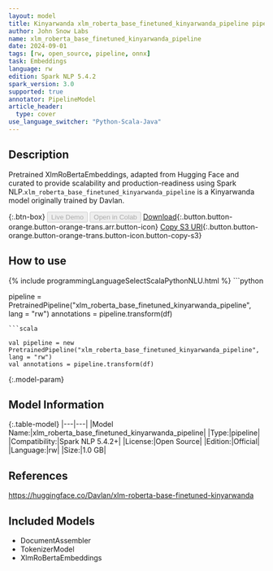 ```yaml
---
layout: model
title: Kinyarwanda xlm_roberta_base_finetuned_kinyarwanda_pipeline pipeline XlmRoBertaEmbeddings from Davlan
author: John Snow Labs
name: xlm_roberta_base_finetuned_kinyarwanda_pipeline
date: 2024-09-01
tags: [rw, open_source, pipeline, onnx]
task: Embeddings
language: rw
edition: Spark NLP 5.4.2
spark_version: 3.0
supported: true
annotator: PipelineModel
article_header:
  type: cover
use_language_switcher: "Python-Scala-Java"
---
```


## Description

Pretrained XlmRoBertaEmbeddings, adapted from Hugging Face and curated to provide scalability and production-readiness using Spark NLP.`xlm_roberta_base_finetuned_kinyarwanda_pipeline` is a Kinyarwanda model originally trained by Davlan.

{:.btn-box}
<button class="button button-orange" disabled>Live Demo</button>
<button class="button button-orange" disabled>Open in Colab</button>
[Download](https://s3.amazonaws.com/auxdata.johnsnowlabs.com/public/models/xlm_roberta_base_finetuned_kinyarwanda_pipeline_rw_5.4.2_3.0_1725177078790.zip){:.button.button-orange.button-orange-trans.arr.button-icon}
[Copy S3 URI](s3://auxdata.johnsnowlabs.com/public/models/xlm_roberta_base_finetuned_kinyarwanda_pipeline_rw_5.4.2_3.0_1725177078790.zip){:.button.button-orange.button-orange-trans.button-icon.button-copy-s3}

## How to use



<div class="tabs-box" markdown="1">
{% include programmingLanguageSelectScalaPythonNLU.html %}
```python

pipeline = PretrainedPipeline("xlm_roberta_base_finetuned_kinyarwanda_pipeline", lang = "rw")
annotations =  pipeline.transform(df)   

```
```scala

val pipeline = new PretrainedPipeline("xlm_roberta_base_finetuned_kinyarwanda_pipeline", lang = "rw")
val annotations = pipeline.transform(df)

```
</div>

{:.model-param}
## Model Information

{:.table-model}
|---|---|
|Model Name:|xlm_roberta_base_finetuned_kinyarwanda_pipeline|
|Type:|pipeline|
|Compatibility:|Spark NLP 5.4.2+|
|License:|Open Source|
|Edition:|Official|
|Language:|rw|
|Size:|1.0 GB|

## References

https://huggingface.co/Davlan/xlm-roberta-base-finetuned-kinyarwanda

## Included Models

- DocumentAssembler
- TokenizerModel
- XlmRoBertaEmbeddings